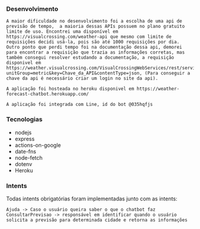 ### Desenvolvimento
    A maior dificuldade no desenvolvimento foi a escolha de uma api de previsão de tempo,  a maioria dessas APIs possuem no plano gratuito limite de uso. Encontrei uma disponível em https://visualcrossing.com/weather-api que mesmo com limite de requisições decidi usá-la, pois são até 1000 requisições por dia. Outro ponto que perdi tempo foi na documentação dessa api, demorei para encontrar a requisição que trazia as informações corretas, mas também consegui resolver estudando a documentação, a requisição disponivel em https://weather.visualcrossing.com/VisualCrossingWebServices/rest/services/timeline/Cidade?unitGroup=metric&key=Chave_da_API&contentType=json, (Para conseguir a chave da api é necessário criar um login no site da api).

    A aplicação foi hosteada no heroku disponivel em https://weather-forecast-chatbot.herokuapp.com/

    A aplicação foi integrada com Line, id do bot @035hqfjs

### Tecnologias
- nodejs
 - express
 - actions-on-google
 - date-fns
 - node-fetch
 - dotenv
- Heroku


### Intents
Todas intents obrigatórias foram implementadas junto com as intents:
```
Ajuda -> Caso o usuário queira saber o que o chatbot faz
ConsultarPrevisao -> responsável em identificar quando o usuário solicita a previsão para determinada cidade e retorna as informações
```